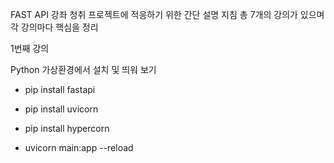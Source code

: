 FAST API 강좌 청취 
프로젝트에 적응하기 위한 간단 설명 지침 
총 7개의 강의가 있으며 각 강의마다 핵심을 정리 

1번째 강의 

Python 가상환경에서 설치 및 띄워 보기
- pip install fastapi 
- pip install uvicorn
- pip install hypercorn

- uvicorn main:app --reload